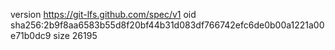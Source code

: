 version https://git-lfs.github.com/spec/v1
oid sha256:2b9f8aa6583b55d8f20bf44b31d083df766742efc6de0b00a1221a00e71b0dc9
size 26195
